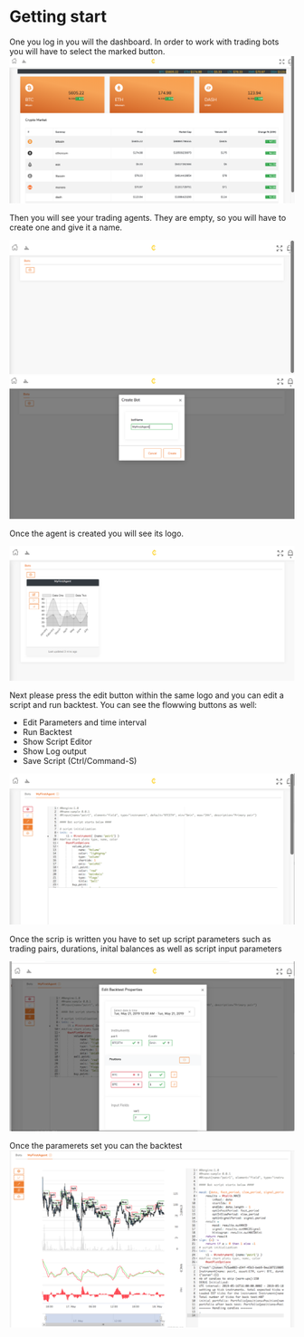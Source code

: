 # Getting start

One you log in you will the dashboard. In order to work with trading bots you will have to select the marked button.
![chart](https://github.com/cryptobeat/Strategies/blob/master/pictures/dashboard.png)

Then you will see your trading agents. They are empty, so you will have to create one and give it a name.

![chart](https://github.com/cryptobeat/Strategies/blob/master/pictures/new_bot.png)
![chart](https://github.com/cryptobeat/Strategies/blob/master/pictures/create_bot.png)

Once the agent is created you will see its logo.

![chart](https://github.com/cryptobeat/Strategies/blob/master/pictures/bot_created.png)

Next please press the edit button within the same logo and you can edit a script and run backtest.
You can see the flowwing buttons as well:
- Edit Parameters and time interval
- Run Backtest 
- Show Script Editor
- Show Log output 
- Save Script (Ctrl/Command-S)

![chart](https://github.com/cryptobeat/Strategies/blob/master/pictures/script.png)

Once the scrip is written you have to set up script parameters such as trading pairs, durations, inital balances as well as script input parameters

![chart](https://github.com/cryptobeat/Strategies/blob/master/pictures/bot_params.png)

Once the paramerets set you can the backtest
![chart](https://github.com/cryptobeat/Strategies/blob/master/pictures/backtest.png)